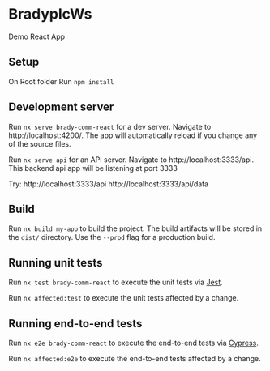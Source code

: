 

# BradyplcWs

Demo React App 

## Setup
On Root folder
Run `npm install`

## Development server

Run `nx serve brady-comm-react` for a dev server. Navigate to http://localhost:4200/. The app will automatically reload if you change any of the source files.

Run `nx serve api` for an API server. Navigate to http://localhost:3333/api. This backend api app will be listening at port 3333

Try:
http://localhost:3333/api
http://localhost:3333/api/data

## Build

Run `nx build my-app` to build the project. The build artifacts will be stored in the `dist/` directory. Use the `--prod` flag for a production build.

## Running unit tests

Run `nx test brady-comm-react` to execute the unit tests via [Jest](https://jestjs.io).

Run `nx affected:test` to execute the unit tests affected by a change.

## Running end-to-end tests

Run `nx e2e brady-comm-react` to execute the end-to-end tests via [Cypress](https://www.cypress.io).

Run `nx affected:e2e` to execute the end-to-end tests affected by a change.

